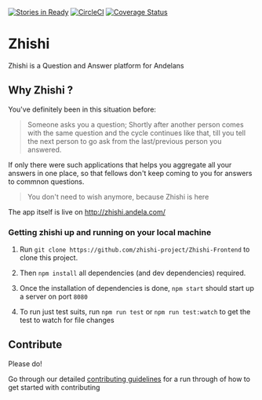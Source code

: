 [![Stories in Ready](https://badge.waffle.io/zhishi-project/Zhishi-Frontend.png?label=ready&title=Ready)](https://waffle.io/zhishi-project/Zhishi-Frontend)
[![CircleCI](https://circleci.com/gh/zhishi-project/Zhishi-Frontend/tree/master.svg?style=svg)](https://circleci.com/gh/zhishi-project/Zhishi-Frontend/tree/master)
[![Coverage Status](https://coveralls.io/repos/github/zhishi-project/Zhishi-Frontend/badge.svg?branch=develop)](https://coveralls.io/github/zhishi-project/Zhishi-Frontend?branch=develop)

# Zhishi
Zhishi is a Question and Answer platform for Andelans

## Why Zhishi ?

You've definitely been in this situation before:

>Someone asks you a question; Shortly after another person comes with the same question and the cycle continues like that, till you tell the next person to go ask from the last/previous person you answered.

If only there were such applications that helps you aggregate all your answers in one place, so that fellows don't keep coming to you for answers to commnon questions.

>You don't need to wish anymore, because Zhishi is here

The app itself is live on http://zhishi.andela.com/


### Getting zhishi up and running on your local machine


1. Run `git clone https://github.com/zhishi-project/Zhishi-Frontend` to clone this project.

2. Then `npm install` all dependencies (and dev dependencies) required.

3. Once the installation of dependencies is done, `npm start` should start up a server on port `8080`

3. To run just test suits, run `npm run test` or `npm run test:watch` to get the test to watch for file changes



## Contribute

Please do!

Go through our detailed [contributing guidelines](https://github.com/zhishi-project/Zhishi-Frontend/blob/develop/CONTRIBUTING.md) for a run through of how to get started with contributing
